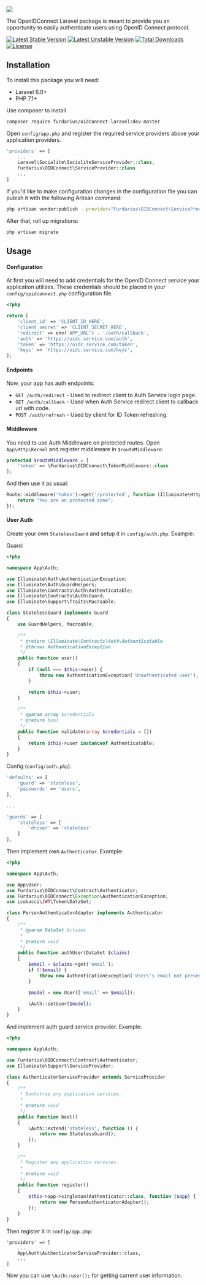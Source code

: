 ![](https://habrastorage.org/web/7c1/a19/e76/7c1a19e76cf54cb1adf2217a156b7310.png)

The OpenIDConnect Laravel package is meant to provide you an opportunity to easily authenticate users using OpenID Connect protocol.

[![Latest Stable Version](https://poser.pugx.org/furdarius/oidconnect-laravel/v/stable)](https://packagist.org/packages/furdarius/oidconnect-laravel)
[![Latest Unstable Version](https://poser.pugx.org/furdarius/oidconnect-laravel/v/unstable)](https://packagist.org/packages/furdarius/oidconnect-laravel)
[![Total Downloads](https://poser.pugx.org/furdarius/oidconnect-laravel/downloads)](https://packagist.org/packages/furdarius/oidconnect-laravel)
[![License](https://poser.pugx.org/furdarius/oidconnect-laravel/license)](https://packagist.org/packages/furdarius/oidconnect-laravel)

## Installation

To install this package you will need:
* Laravel 6.0+
* PHP 7.1+

Use composer to install
```bash
composer require furdarius/oidconnect-laravel:dev-master
```

Open `config/app.php` and register the required service providers above your application providers.
```php
'providers' => [
    ...
    Laravel\Socialite\SocialiteServiceProvider::class,
    Furdarius\OIDConnect\ServiceProvider::class
    ...
]
```

If you'd like to make configuration changes in the configuration file you can pubish it with the following Aritsan command:
```bash
php artisan vendor:publish --provider="Furdarius\OIDConnect\ServiceProvider"
```

After that, roll up migrations:
```bash
php artisan migrate
```

## Usage


#### Configuration
At first you will need to add credentials for the OpenID Connect service your application utilizes.
These credentials should be placed in your `config/opidconnect.php` configuration file.

```php
<?php

return [
    'client_id' => 'CLIENT_ID_HERE',
    'client_secret' => 'CLIENT_SECRET_HERE',
    'redirect' => env('APP_URL') . '/auth/callback',
    'auth' => 'https://oidc.service.com/auth',
    'token' => 'https://oidc.service.com/token',
    'keys' => 'https://oidc.service.com/keys',
];
```

#### Endpoints
Now, your app has auth endpoints:
* `GET /auth/redirect` - Used to redirect client to Auth Service login page.
* `GET /auth/callback` - Used when Auth Service redirect client to callback url with code.
* `POST /auth/refresh` - Used by client for ID Token refreshing.

#### Middleware
You need to use Auth Middleware on protected routes.
Open `App\Http\Kernel` and register middleware in `$routeMiddleware`:
```php
protected $routeMiddleware = [
    'token' => \Furdarius\OIDConnect\TokenMiddleware::class
];
```

And then use it as usual:
```php
Route::middleware('token')->get('/protected', function (Illuminate\Http\Request $request) {
    return "You are on protected zone";
});
```

#### User Auth

Create your own `StatelessGuard` and setup it in `config/auth.php`. Example:

Guard:
```php
<?php

namespace App\Auth;

use Illuminate\Auth\AuthenticationException;
use Illuminate\Auth\GuardHelpers;
use Illuminate\Contracts\Auth\Authenticatable;
use Illuminate\Contracts\Auth\Guard;
use Illuminate\Support\Traits\Macroable;

class StatelessGuard implements Guard
{
    use GuardHelpers, Macroable;

    /**
     * @return \Illuminate\Contracts\Auth\Authenticatable
     * @throws AuthenticationException
     */
    public function user()
    {
        if (null === $this->user) {
            throw new AuthenticationException('Unauthenticated user');
        }

        return $this->user;
    }

    /**
     * @param array $credentials
     * @return bool
     */
    public function validate(array $credentials = [])
    {
        return $this->user instanceof Authenticatable;
    }
}
```

Config (`config/auth.php`):

```php
'defaults' => [
    'guard' => 'stateless',
    'passwords' => 'users',
],

...

'guards' => [
    'stateless' => [
        'driver' => 'stateless'
    ]
],
```


Then implement own `Authenticator`. Example:

```php
<?php

namespace App\Auth;

use App\User;
use Furdarius\OIDConnect\Contract\Authenticator;
use Furdarius\OIDConnect\Exception\AuthenticationException;
use Lcobucci\JWT\Token\DataSet;

class PersonAuthenticatorAdapter implements Authenticator
{
    /**
     * @param DataSet $claims
     *
     * @return void
     */
    public function authUser(DataSet $claims)
    {
        $email = $claims->get('email');
        if (!$email) {
            throw new AuthenticationException('User\'s email not present in token');
        }

        $model = new User(['email' => $email]);

        \Auth::setUser($model);
    }
}
```

And implement auth guard service provider. Example:

```php
<?php

namespace App\Auth;

use Furdarius\OIDConnect\Contract\Authenticator;
use Illuminate\Support\ServiceProvider;

class AuthenticatorServiceProvider extends ServiceProvider
{
    /**
     * Bootstrap any application services.
     *
     * @return void
     */
    public function boot()
    {
        \Auth::extend('stateless', function () {
            return new StatelessGuard();
        });
    }

    /**
     * Register any application services.
     *
     * @return void
     */
    public function register()
    {
        $this->app->singleton(Authenticator::class, function ($app) {
            return new PersonAuthenticatorAdapter();
        });
    }
}
```

Then register it in `config/app.php`:

```
'providers' => [
    ...
    App\Auth\AuthenticatorServiceProvider::class,
    ...
]
```

Now you can use `\Auth::user();` for getting current user information.